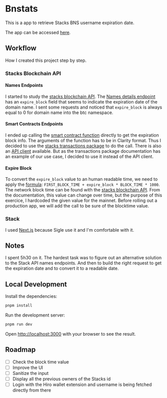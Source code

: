 # Bnstats

This is a app to retrieve Stacks BNS username expiration date.

The app can be accessed [here](https://bnstats.vercel.app/).

## Workflow

How I created this project step by step.

### Stacks Blockchain API

#### Names Endpoints

I started to study the [stacks blockchain API](https://hirosystems.github.io/stacks-blockchain-api).
The [Names details endpoint](https://hirosystems.github.io/stacks-blockchain-api/#operation/get_name_info) has an `expire_block` field that seems to indicate the expiration date of the domain name.
I sent some requests and noticed that `expire_block` is always equal to 0 for domain name into the btc namespace.

#### Smart Contracts Endpoints

I ended up calling the [smart contract function](https://hirosystems.github.io/stacks-blockchain-api/#operation/call_read_only_function) directly to get the expiration block info.
The arguments of the function has to be in Clarity format. Thus I decided to use the [stacks transactions package](https://www.npmjs.com/package/@stacks/transactions) to do the call.
There is also an [API client](https://www.npmjs.com/package/@stacks/blockchain-api-client) available. But as the transactions package documentation has an example of our use case, I decided to use it instead of the API client.

#### Expire Block

To convert the `expire_block` value to an human readable time, we need to apply the [formula](https://bitcoin.stackexchange.com/questions/93919/how-to-create-block-height-to-unix-time-converter):
`FIRST_BLOCK_TIME + expire_block * BLOCK_TIME * 1000`.
The network block time can be found with the [stacks blockchain API](https://hirosystems.github.io/stacks-blockchain-api/#operation/get_network_block_times). From the documentation, this value can change over time, but the purpose of this exercice, I hardcoded the given value for the mainnet. Before rolling out a production app, we will add the call to be sure of the blocktime value.

### Stack

I used [Next.js](https://nextjs.org) because Sigle use it and I'm comfortable with it.

## Notes

I spent 5h30 on it.
The hardest task was to figure out an alternative solution to the Stack API names endpoints.
And then to build the right request to get the expiration date and to convert it to a readable date.

## Local Development

Install the dependencies:

```bash
pnpm install
```

Run the development server:

```bash
pnpm run dev
```

Open [http://localhost:3000](http://localhost:3000) with your browser to see the result.

## Roadmap

- [ ] Check the block time value
- [ ] Improve the UI
- [ ] Sanitize the input
- [ ] Display all the previous owners of the Stacks id
- [ ] Login with the Hiro wallet extension and username is being fetched directly from there
